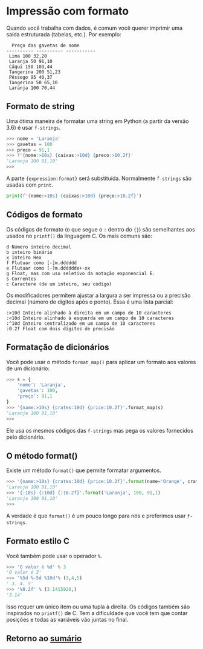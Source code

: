 # Impressão com formato

Quando você trabalha com dados, é comum você querer imprimir uma saída estruturada (tabelas, etc.). Por exemplo:

``` código
  Preço das gavetas de nome
---------- ---------- -----------
 Lima 100 32,20
 Laranja 50 91,10
 Cáqui 150 103,44
 Tangerina 200 51,23
 Pêssego 95 40,37
 Tangerina 50 65,10
 Laranja 100 70,44
```

## Formato de string

Uma ótima maneira de formatar uma string em Python (a partir da versão 3.6) é usar `f-strings`.

``` python
>>> nome = 'Laranja'
>>> gavetas = 100
>>> preco = 91,1
>>> f'{nome:>10s} {caixas:>10d} {preco:>10.2f}'
'Laranja 100 91,10'
>>>
```

A parte `{expression:format}` será substituída. Normalmente `f-strings` são usadas com `print`.

``` python
print(f'{nome:>10s} {caixas:>10d} {preço:>10.2f}')
```

## Códigos de formato

Os códigos de formato (o que segue o `:` dentro do `{}`) são semelhantes aos usados ​​no `printf()` da linguagem C. Os mais comuns são:

``` código
d Número inteiro decimal
b inteiro binário
x Inteiro Hex
f Flutuar como [-]m.dddddd
e Flutuar como [-]m.dddddde+-xx
g Float, mas com uso seletivo da notação exponencial E.
s Correntes
c Caractere (de um inteiro, seu código)
```

Os modificadores permitem ajustar a largura a ser impressa ou a precisão decimal (número de dígitos após o ponto). Essa é uma lista parcial:

``` código
:>10d Inteiro alinhado à direita em um campo de 10 caracteres
:<10d Inteiro alinhado à esquerda em um campo de 10 caracteres
:^10d Inteiro centralizado em um campo de 10 caracteres
:0.2f Float com dois dígitos de precisão
```

## Formatação de dicionários

Você pode usar o método `format_map()` para aplicar um formato aos valores de um dicionário:

``` python
>>> s = {
    'nome': 'Laranja',
    'gavetas': 100,
    'preço': 91,1
}
>>> '{name:>10s} {crates:10d} {price:10.2f}'.format_map(s)
'Laranja 100 91,10'
>>>
```

Ele usa os mesmos códigos das `f-strings` mas pega os valores fornecidos pelo dicionário.

## O método format()

Existe um método `format()` que permite formatar argumentos.

``` python
>>> '{name:>10s} {crates:10d} {price:10.2f}'.format(name='Orange', crates=100, price=91.1)
'Laranja 100 91,10'
>>> '{:10s} {:10d} {:10.2f}'.format('Laranja', 100, 91,1)
'Laranja 100 91,10'
>>>
```

A verdade é que `format()` é um pouco longo para nós e preferimos usar `f-strings`.

## Formato estilo C

Você também pode usar o operador `%`.

``` python
>>> 'O valor é %d' % 3
'O valor é 3'
>>> '%5d %-5d %10d'% (3,4,5)
' 3. 4. 5'
>>> '%0.2f' % (3.1415926,)
'3.14'
```

Isso requer um único item ou uma tupla à direita. Os códigos também são inspirados no `printf()` de C. Tem a dificuldade que você tem que contar posições e todas as variáveis ​​vão juntas no final.

## Retorno ao [sumário](./00_Resumo.md)